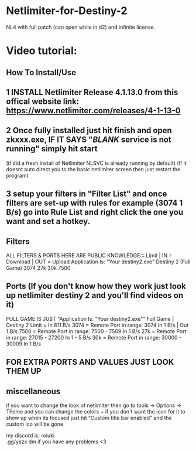 # Netlimiter-for-Destiny-2
NL4 with full patch (can open while in d2) and infinite license.

# Video tutorial:

## How To Install/Use
## 1 INSTALL Netlimiter Release 4.1.13.0 from this offical website link: https://www.netlimiter.com/releases/4-1-13-0
## 2 Once fully installed just hit finish and open zkxxx.exe, IF IT SAYS "*BLANK* service is not running" simply hit start
(if did a fresh install of Netlimiter NLSVC is already running by default)
(If it doesnt auto direct you to the basic netlimiter screen then just restart the program)
## 3 setup your filters in "Filter List" and once filters are set-up with rules for example (3074 1 B/s) go into Rule List and right click the one you want and set a hotkey.

## Filters
ALL FILTERS & PORTS HERE ARE PUBLIC KNOWLEDGE:::
Limit | IN = Download | OUT = Upload 
Application Is: "Your destiny2.exe"
Destiny 2 (Full Game)
3074
27k
30k
7500

## Ports (If you don't know how they work just look up netlimiter destiny 2 and you'll find videos on it)
FULL GAME IS JUST "Application Is: "Your destiny2.exe""
Full Game | Destiny 2 Limit =  In 811 B/s
3074 = Remote Port in range: 3074         In 1 B/s | Out 1 B/s
7500 = Remote Port in range: 7500 - 7509   In 1 B/s
27k = Remote Port in range: 27015 - 27200  In 1 - 5 B/s
30k = Remote Port in range: 30000 - 30009  In 1 B/s
## FOR EXTRA PORTS AND VALUES JUST LOOK THEM UP
## miscellaneous
if you want to change the look of netlimiter then go to tools -> Options -> Theme and you can change the colors + if you don't want the icon for it to show up when its focused just hit "Custom title bar enabled" and the custom ico will be gone

my discord is: roiuki    
.gg/yazx
dm if you have any problems <3

